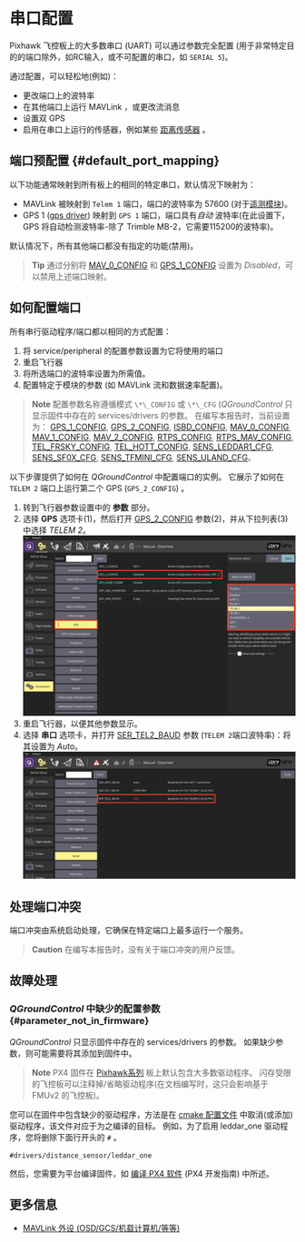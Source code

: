 # 串口配置

Pixhawk 飞控板上的大多数串口 (UART) 可以通过参数完全配置 (用于非常特定目的的端口除外，如RC输入，或不可配置的串口，如 `SERIAL 5`)。

通过配置，可以轻松地(例如)：

* 更改端口上的波特率
* 在其他端口上运行 MAVLink ，或更改流消息
* 设置双 GPS
* 启用在串口上运行的传感器，例如某些 [距离传感器](../sensor/rangefinders.md) 。

## 端口预配置 {#default_port_mapping}

以下功能通常映射到所有板上的相同的特定串口，默认情况下映射为：

* MAVLink 被映射到 `Telem 1` 端口，端口的波特率为 57600 (对于[遥测模块](../telemetry/README.md))。
* GPS 1 ([gps driver](https://dev.px4.io/en/middleware/modules_driver.html#gps)) 映射到 `GPS 1` 端口，端口具有*自动* 波特率(在此设置下，GPS 将自动检测波特率-除了 Trimble MB-2，它需要115200的波特率)。

默认情况下，所有其他端口都没有指定的功能(禁用)。

> **Tip** 通过分别将 [MAV_0_CONFIG](../advanced_config/parameter_reference.md#MAV_0_CONFIG) 和 [GPS_1_CONFIG](../advanced_config/parameter_reference.md#GPS_1_CONFIG) 设置为 *Disabled*，可以禁用上述端口映射。

## 如何配置端口

所有串行驱动程序/端口都以相同的方式配置：

1. 将 service/peripheral 的配置参数设置为它将使用的端口
2. 重启飞行器
3. 将所选端口的波特率设置为所需值。
4. 配置特定于模块的参数 (如 MAVLink 流和数据速率配置)。

> **Note** 配置参数名称遵循模式 `\*\_CONFIG` 或 `\*\_CFG` (*QGroundControl* 只显示固件中存在的 services/drivers 的参数。 在编写本报告时，当前设置为： [GPS_1_CONFIG](../advanced_config/parameter_reference.md#GPS_1_CONFIG), [GPS_2_CONFIG](../advanced_config/parameter_reference.md#GPS_2_CONFIG), [ISBD_CONFIG](../advanced_config/parameter_reference.md#ISBD_CONFIG), [MAV_0_CONFIG](../advanced_config/parameter_reference.md#MAV_0_CONFIG), [MAV_1_CONFIG](../advanced_config/parameter_reference.md#MAV_1_CONFIG), [MAV_2_CONFIG](../advanced_config/parameter_reference.md#MAV_2_CONFIG), [RTPS_CONFIG](../advanced_config/parameter_reference.md#RTPS_CONFIG), [RTPS_MAV_CONFIG](../advanced_config/parameter_reference.md#RTPS_MAV_CONFIG), [TEL_FRSKY_CONFIG](../advanced_config/parameter_reference.md#TEL_FRSKY_CONFIG), [TEL_HOTT_CONFIG](../advanced_config/parameter_reference.md#TEL_HOTT_CONFIG), [SENS_LEDDAR1_CFG](../advanced_config/parameter_reference.md#SENS_LEDDAR1_CFG), [SENS_SF0X_CFG](../advanced_config/parameter_reference.md#SENS_SF0X_CFG), [SENS_TFMINI_CFG](../advanced_config/parameter_reference.md#SENS_TFMINI_CFG), [SENS_ULAND_CFG](../advanced_config/parameter_reference.md#SENS_ULAND_CFG)。

以下步骤提供了如何在 *QGroundControl* 中配置端口的实例。 它展示了如何在 `TELEM 2` 端口上运行第二个 GPS (`GPS_2_CONFIG`) 。

1. 转到飞行器参数设置中的 **参数** 部分。
2. 选择 **GPS** 选项卡(1)，然后打开 [GPS_2_CONFIG](../advanced_config/parameter_reference.md#GPS_2_CONFIG) 参数(2)，并从下拉列表(3) 中选择 *TELEM 2*。 ![QGC 串口实例](../../assets/peripherals/qgc_serial_config_example.png)
3. 重启飞行器，以便其他参数显示。
4. 选择 **串口** 选项卡，并打开 [SER_TEL2_BAUD](../advanced_config/parameter_reference.md#SER_TEL2_BAUD) 参数 (`TELEM 2`端口波特率)：将其设置为 *Auto*。 ![QGC 串口波特率实例](../../assets/peripherals/qgc_serial_baudrate_example.png)

## 处理端口冲突

端口冲突由系统启动处理，它确保在特定端口上最多运行一个服务。

> **Caution** 在编写本报告时，没有关于端口冲突的用户反馈。

## 故障处理

### *QGroundControl* 中缺少的配置参数 {#parameter_not_in_firmware}

*QGroundControl* 只显示固件中存在的 services/drivers 的参数。 如果缺少参数，则可能需要将其添加到固件中。

> **Note** PX4 固件在 [Pixhawk系列](../flight_controller/pixhawk_series.md) 板上默认包含大多数驱动程序。 闪存受限的飞控板可以注释掉/省略驱动程序(在文档编写时，这只会影响基于 FMUv2 的飞控板)。

您可以在固件中包含缺少的驱动程序，方法是在 [ cmake 配置文件](https://github.com/PX4/Firmware/tree/master/cmake/configs) 中取消(或添加) 驱动程序，该文件对应于为之编译的目标。 例如，为了启用 leddar_one 驱动程序，您将删除下面行开头的 `#` 。

    #drivers/distance_sensor/leddar_one
    

然后，您需要为平台编译固件，如 [编译 PX4 软件](https://dev.px4.io/en/setup/building_px4.html) (PX4 开发指南) 中所述。

## 更多信息

* [MAVLink 外设 (OSD/GCS/机载计算机/等等)](../peripherals/mavlink_peripherals.md)